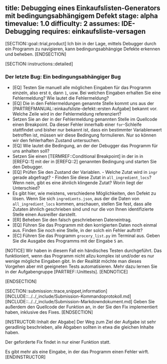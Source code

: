 title: Debugging eines Einkaufslisten-Generators mit bedingungsabhängigem Defekt
stage: alpha
timevalue: 1.0
difficulty: 2
assumes: IDE-Debugging
requires: einkaufsliste-versagen
---
[SECTION::goal::trial,product]
Ich bin in der Lage, mittels Debugger durch ein Programm zu navigieren, kann 
bedingungsabhängige Defekte erkennen und beheben.
[ENDSECTION]

[SECTION::instructions::detailed]

### Der letzte Bug: Ein bedingungsabhängiger Bug

- [EQ] Testen Sie manuell alle möglichen Eingaben für das Programm einzeln, also erst `0`, dann 
  `1`, usw.
  Bei welchen Eingaben erhalten Sie eine Fehlermeldung?
  Wie lautet die Fehlermeldung?
- [EQ] Die in den Fehlermeldungen genannte Stelle kommt uns aus der 
  [PARTREFMANUAL::einkaufsliste-defekt::ersten Aufgabe] bekannt vor.
  Welche Zeile wird in der Fehlermeldung referenziert?
- Setzen Sie an der in der Fehlermeldung genannten Stelle im Quellcode einen Breakpoint.
  Da dieser Fehler innerhalb einer `for`-Schleife stattfindet und bisher nur bekannt ist, dass 
  ein bestimmter Variablenwert betroffen ist, müssen wir diese Bedingung formulieren.
  Nur so können wir den fehlerhaften Zustand untersuchen.
- [EQ] Wie lautet die Bedingung, an der der Debugger das Programm für uns anhalten soll?
- Setzen Sie einen [TERMREF::Conditional Breakpoint] in der in in [EREFQ::1] mit der in 
  [EREFQ::2] genannten Bedingung und starten Sie den Debugger.
- [EQ] Prüfen Sie den Zustand der Variablen. 
      - Welche Zutat wird in `ingr` gerade abgefragt?
      - Finden Sie diese Zutat in `all_ingredient_locs`? 
        Wenn nein, gibt es eine ähnlich klingende Zutat? Worin liegt der Unterschied?
- Es gibt hier, wie meistens, verschiedene Möglichkeiten, den Defekt zu lösen. 
  Wenn Sie sich `ingredients.json`, aus der die Daten von `all_ingredient_locs` kommen, 
  anschauen, stellen Sie fest, dass alle Zutaten ähnlich geschrieben sind und nur die von Ihnen 
  identifizierte Stelle einen Ausreißer darstellt.
- [ER] Beheben Sie den falsch geschriebenen Dateneintrag.
- [EQ] Führen Sie das Programm mit den korrigierten Daten noch einmal aus. 
  Finden Sie noch eine Stelle, in der solch ein Fehler auftritt?
- [EC] Führen Sie das Programm `grocery_list.py` im Terminal aus. 
  Geben Sie die Ausgabe des Programms mit der Eingabe `5` an.

[NOTICE]
Wir haben in diesem Fall ein händisches Testen durchgeführt. 
Das funktioniert, wenn das Programm nicht allzu komplex ist und/oder es nur wenige mögliche 
Eingaben gibt. 
In der Realität möchte man dieses Vorgehen aber mit geeigneten Tests automatisieren.
Mehr dazu lernen Sie in der Aufgabengruppe [PARTREF::Unittests].
[ENDNOTICE]

[ENDSECTION]

[SECTION::submission::trace,snippet,information]
[INCLUDE::../../_include/Submission-Kommandoprotokoll.md]
[INCLUDE::../../_include/Submission-Markdowndokument.md]
Geben Sie außerdem den Quellcode der Funktion an, in der Sie den Fix implementiert haben, inklusive 
des Fixes.
[ENDSECTION]

[INSTRUCTOR::Inhalt der Abgabe]
Der Weg zum Ziel der Aufgabe ist sehr geradlinig beschrieben, alle Abgaben sollten in etwa die 
gleichen Inhalte haben.

Der geforderte Fix findet in nur einer Funktion statt.

Es gibt mehr als eine Eingabe, in der das Programm einen Fehler wirft.
[ENDINSTRUCTOR]
